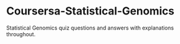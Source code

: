# Coursersa-Statistical-Genomics
Statistical Genomics quiz questions and answers with explanations throughout.

